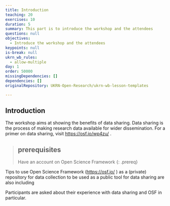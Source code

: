```yaml
---
title: Introduction
teaching: 20
exercises: 10
duration: 5
summary: This part is to introduce the workshop and the attendees
questions: null
objectives:
  - Introduce the workshop and the attendees
keypoints: null
is-break: null
ukrn_wb_rules:
  - allow-multiple
day: 1
order: 50000
missingDependencies: []
dependencies: []
originalRepository: UKRN-Open-Research/ukrn-wb-lesson-templates

---
```

## Introduction

The workshop aims at showing the benefits of data sharing.
Data sharing is the process of making research data available for wider dissemination. For a primer on data sharing, visit https://osf.io/wp4zu/ .


> ## prerequisites
> Have an account on Open Science Framework
{: .prereq}

Tips to use Open Science Framework (https://osf.io/ ) as a (private) repository for data collection to be used as a public tool for data sharing are also including

Participants are asked about their experience with data sharing and OSF in particular.




